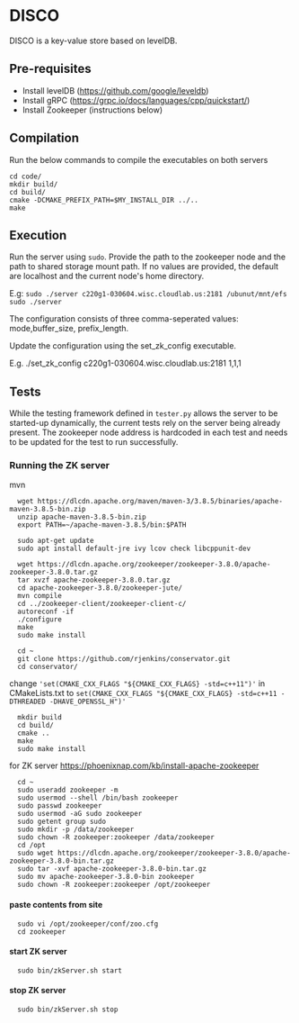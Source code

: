# DISCO
DISCO is a key-value store based on levelDB.

## Pre-requisites

- Install levelDB (https://github.com/google/leveldb)
- Install gRPC (https://grpc.io/docs/languages/cpp/quickstart/)
- Install Zookeeper (instructions below)

## Compilation

Run the below commands to compile the executables on both servers

  ```
  cd code/
  mkdir build/  
  cd build/  
  cmake -DCMAKE_PREFIX_PATH=$MY_INSTALL_DIR ../..  
  make 
```
## Execution

Run the server using `sudo`. Provide the path to the zookeeper node and the path to shared storage mount path. If no values are provided, the default are localhost and the current node's home directory.

E.g:
`sudo ./server c220g1-030604.wisc.cloudlab.us:2181 /ubunut/mnt/efs`
`sudo ./server`

The configuration consists of three comma-seperated values: mode,buffer\_size, prefix\_length. 

Update the configuration using the set\_zk\_config executable.

E.g. ./set\_zk\_config c220g1-030604.wisc.cloudlab.us:2181 1,1,1

## Tests
While the testing framework defined in `tester.py` allows  the server to be started-up dynamically, the current tests rely on the server being already present. The zookeeper node address is hardcoded in each test and needs to be updated for the test to run successfully.

### Running the ZK server

mvn
```
  wget https://dlcdn.apache.org/maven/maven-3/3.8.5/binaries/apache-maven-3.8.5-bin.zip
  unzip apache-maven-3.8.5-bin.zip
  export PATH=~/apache-maven-3.8.5/bin:$PATH

  sudo apt-get update
  sudo apt install default-jre ivy lcov check libcppunit-dev

  wget https://dlcdn.apache.org/zookeeper/zookeeper-3.8.0/apache-zookeeper-3.8.0.tar.gz
  tar xvzf apache-zookeeper-3.8.0.tar.gz
  cd apache-zookeeper-3.8.0/zookeeper-jute/
  mvn compile
  cd ../zookeeper-client/zookeeper-client-c/
  autoreconf -if
  ./configure
  make
  sudo make install

  cd ~
  git clone https://github.com/rjenkins/conservator.git
  cd conservator/
```
change 
``` 'set(CMAKE_CXX_FLAGS "${CMAKE_CXX_FLAGS} -std=c++11")' ``` in CMakeLists.txt to 
```set(CMAKE_CXX_FLAGS "${CMAKE_CXX_FLAGS} -std=c++11 -DTHREADED -DHAVE_OPENSSL_H")'```

```
  mkdir build
  cd build/
  cmake ..
  make
  sudo make install
```
  for ZK server
  https://phoenixnap.com/kb/install-apache-zookeeper
```
  cd ~
  sudo useradd zookeeper -m
  sudo usermod --shell /bin/bash zookeeper
  sudo passwd zookeeper
  sudo usermod -aG sudo zookeeper
  sudo getent group sudo
  sudo mkdir -p /data/zookeeper
  sudo chown -R zookeeper:zookeeper /data/zookeeper
  cd /opt
  sudo wget https://dlcdn.apache.org/zookeeper/zookeeper-3.8.0/apache-zookeeper-3.8.0-bin.tar.gz
  sudo tar -xvf apache-zookeeper-3.8.0-bin.tar.gz 
  sudo mv apache-zookeeper-3.8.0-bin zookeeper
  sudo chown -R zookeeper:zookeeper /opt/zookeeper
```
#### paste contents from site
```
  sudo vi /opt/zookeeper/conf/zoo.cfg
  cd zookeeper
```
#### start ZK server
```
  sudo bin/zkServer.sh start
```
#### stop ZK server 
```
  sudo bin/zkServer.sh stop
```
